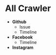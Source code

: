 # All Crawler

- **Github**
    - Issue
    - Timeline
- **Facebook**
    - Timeline
- **Instagram**